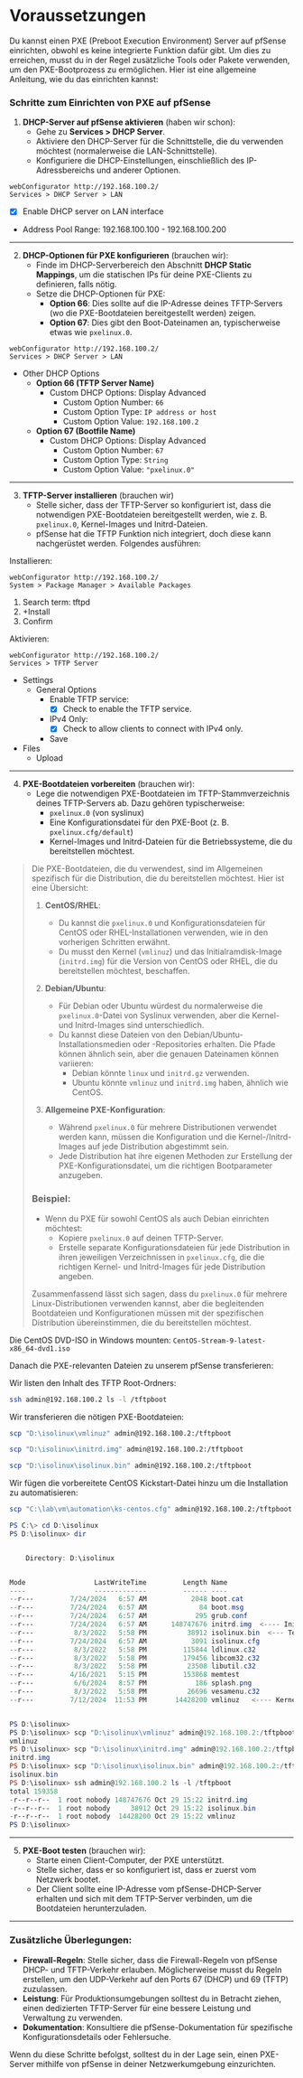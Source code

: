 # Voraussetzungen

Du kannst einen PXE (Preboot Execution Environment) Server auf pfSense einrichten, obwohl es keine integrierte Funktion dafür gibt. Um dies zu erreichen, musst du in der Regel zusätzliche Tools oder Pakete verwenden, um den PXE-Bootprozess zu ermöglichen. Hier ist eine allgemeine Anleitung, wie du das einrichten kannst:

### Schritte zum Einrichten von PXE auf pfSense

1. **DHCP-Server auf pfSense aktivieren** (haben wir schon):
   - Gehe zu **Services > DHCP Server**.
   - Aktiviere den DHCP-Server für die Schnittstelle, die du verwenden möchtest (normalerweise die LAN-Schnittstelle).
   - Konfiguriere die DHCP-Einstellungen, einschließlich des IP-Adressbereichs und anderer Optionen.

```plaintext
webConfigurator http://192.168.100.2/
Services > DHCP Server > LAN
```
- [x] Enable DHCP server on LAN interface
- Address Pool Range: 192.168.100.100 - 192.168.100.200
---
2. **DHCP-Optionen für PXE konfigurieren** (brauchen wir):
   - Finde im DHCP-Serverbereich den Abschnitt **DHCP Static Mappings**, um die statischen IPs für deine PXE-Clients zu definieren, falls nötig.
   - Setze die DHCP-Optionen für PXE:
     - **Option 66**: Dies sollte auf die IP-Adresse deines TFTP-Servers (wo die PXE-Bootdateien bereitgestellt werden) zeigen.
     - **Option 67**: Dies gibt den Boot-Dateinamen an, typischerweise etwas wie `pxelinux.0`.

```plaintext
webConfigurator http://192.168.100.2/
Services > DHCP Server > LAN
```
- Other DHCP Options
   - **Option 66 (TFTP Server Name)**
        - Custom DHCP Options: Display Advanced 
           - Custom Option Number: `66`
           - Custom Option Type: `IP address or host`
           - Custom Option Value: `192.168.100.2`
   - **Option 67 (Bootfile Name)**
        - Custom DHCP Options: Display Advanced 
           - Custom Option Number: `67`
           - Custom Option Type: `String`
           - Custom Option Value: `"pxelinux.0"`
---
3. **TFTP-Server installieren** (brauchen wir)
   - Stelle sicher, dass der TFTP-Server so konfiguriert ist, dass die notwendigen PXE-Bootdateien bereitgestellt werden, wie z. B. `pxelinux.0`, Kernel-Images und Initrd-Dateien.
   - pfSense hat die TFTP Funktion nich integriert, doch diese kann nachgerüstet werden. Folgendes ausführen:

Installieren:
```plaintext
webConfigurator http://192.168.100.2/
System > Package Manager > Available Packages
```

1. Search term: tftpd
2. +Install
3. Confirm

Aktivieren:
```plaintext
webConfigurator http://192.168.100.2/
Services > TFTP Server
```
- Settings
   - General Options
      - Enable TFTP service:
         - [x] Check to enable the TFTP service.
      - IPv4 Only:
         - [x] Check to allow clients to connect with IPv4 only.
      - Save
- Files
   - Upload
---
4. **PXE-Bootdateien vorbereiten** (brauchen wir):
   - Lege die notwendigen PXE-Bootdateien im TFTP-Stammverzeichnis deines TFTP-Servers ab. Dazu gehören typischerweise:
     - `pxelinux.0` (von syslinux)
     - Eine Konfigurationsdatei für den PXE-Boot (z. B. `pxelinux.cfg/default`)
     - Kernel-Images und Initrd-Dateien für die Betriebssysteme, die du bereitstellen möchtest.

> Die PXE-Bootdateien, die du verwendest, sind im Allgemeinen spezifisch für die Distribution, die du bereitstellen möchtest. Hier ist eine Übersicht:
> 
> 1. **CentOS/RHEL**:
>    - Du kannst die `pxelinux.0` und Konfigurationsdateien für CentOS oder RHEL-Installationen verwenden, wie in den vorherigen Schritten erwähnt.
>    - Du musst den Kernel (`vmlinuz`) und das Initialramdisk-Image (`initrd.img`) für die Version von CentOS oder RHEL, die du bereitstellen möchtest, beschaffen.
> 
> 2. **Debian/Ubuntu**:
>    - Für Debian oder Ubuntu würdest du normalerweise die `pxelinux.0`-Datei von Syslinux verwenden, aber die Kernel- und Initrd-Images sind unterschiedlich.
>    - Du kannst diese Dateien von den Debian/Ubuntu-Installationsmedien oder -Repositories erhalten. Die Pfade können ähnlich sein, aber die genauen Dateinamen können variieren:
>      - Debian könnte `linux` und `initrd.gz` verwenden.
>      - Ubuntu könnte `vmlinuz` und `initrd.img` haben, ähnlich wie CentOS.
> 
> 3. **Allgemeine PXE-Konfiguration**:
>    - Während `pxelinux.0` für mehrere Distributionen verwendet werden kann, müssen die Konfiguration und die Kernel-/Initrd-Images auf jede Distribution abgestimmt sein.
>    - Jede Distribution hat ihre eigenen Methoden zur Erstellung der PXE-Konfigurationsdatei, um die richtigen Bootparameter anzugeben.
> 
> ### Beispiel:
> - Wenn du PXE für sowohl CentOS als auch Debian einrichten möchtest:
>   - Kopiere `pxelinux.0` auf deinen TFTP-Server.
>   - Erstelle separate Konfigurationsdateien für jede Distribution in ihren jeweiligen Verzeichnissen in `pxelinux.cfg`, die die richtigen Kernel- und Initrd-Images für jede Distribution angeben.
> 
> Zusammenfassend lässt sich sagen, dass du `pxelinux.0` für mehrere Linux-Distributionen verwenden kannst, aber die begleitenden Bootdateien und Konfigurationen müssen mit der spezifischen Distribution übereinstimmen, die du bereitstellen möchtest.

Die CentOS DVD-ISO in Windows mounten: `CentOS-Stream-9-latest-x86_64-dvd1.iso`

Danach die PXE-relevanten Dateien zu unserem pfSense transferieren:

Wir listen den Inhalt des TFTP Root-Ordners:
```bash
ssh admin@192.168.100.2 ls -l /tftpboot
```

Wir transferieren die nötigen PXE-Bootdateien:
```bash
scp "D:\isolinux\vmlinuz" admin@192.168.100.2:/tftpboot
```
```bash
scp "D:\isolinux\initrd.img" admin@192.168.100.2:/tftpboot
```
```bash
scp "D:\isolinux\isolinux.bin" admin@192.168.100.2:/tftpboot
```

Wir fügen die vorbereitete CentOS Kickstart-Datei hinzu um die Installation zu automatisieren:
```bash
scp "C:\lab\vm\automation\ks-centos.cfg" admin@192.168.100.2:/tftpboot
```

```powershell
PS C:\> cd D:\isolinux
PS D:\isolinux> dir


    Directory: D:\isolinux


Mode                 LastWriteTime         Length Name
----                 -------------         ------ ----
--r---         7/24/2024   6:57 AM           2048 boot.cat
--r---         7/24/2024   6:57 AM             84 boot.msg
--r---         7/24/2024   6:57 AM            295 grub.conf
--r---         7/24/2024   6:57 AM      148747676 initrd.img  <---- Initial-RAM-Disk-Image
--r---          8/3/2022   5:58 PM          38912 isolinux.bin  <--- Teil des ISOLINUX-Bootloaders
--r---         7/24/2024   6:57 AM           3091 isolinux.cfg
--r---          8/3/2022   5:58 PM         115844 ldlinux.c32
--r---          8/3/2022   5:58 PM         179456 libcom32.c32
--r---          8/3/2022   5:58 PM          23508 libutil.c32
--r---         4/16/2021   5:15 PM         153868 memtest
--r---          6/6/2024   8:57 PM            186 splash.png
--r---          8/3/2022   5:58 PM          26696 vesamenu.c32
--r---         7/12/2024  11:53 PM       14428200 vmlinuz   <---- Kernel-Image


PS D:\isolinux>
PS D:\isolinux> scp "D:\isolinux\vmlinuz" admin@192.168.100.2:/tftpboot
vmlinuz                                                                                                   100%   14MB 103.5MB/s   00:00
PS D:\isolinux> scp "D:\isolinux\initrd.img" admin@192.168.100.2:/tftpboot
initrd.img                                                                                                100%  142MB 153.5MB/s   00:00
PS D:\isolinux> scp "D:\isolinux\isolinux.bin" admin@192.168.100.2:/tftpboot
isolinux.bin                                                                                              100%   38KB  12.4MB/s   00:00
PS D:\isolinux> ssh admin@192.168.100.2 ls -l /tftpboot
total 159358
-r--r--r--  1 root nobody 148747676 Oct 29 15:22 initrd.img
-r--r--r--  1 root nobody     38912 Oct 29 15:22 isolinux.bin
-r--r--r--  1 root nobody  14428200 Oct 29 15:22 vmlinuz
PS D:\isolinux>
```

---
5. **PXE-Boot testen** (brauchen wir):
   - Starte einen Client-Computer, der PXE unterstützt.
   - Stelle sicher, dass er so konfiguriert ist, dass er zuerst vom Netzwerk bootet.
   - Der Client sollte eine IP-Adresse vom pfSense-DHCP-Server erhalten und sich mit dem TFTP-Server verbinden, um die Bootdateien herunterzuladen.
---
### Zusätzliche Überlegungen:
- **Firewall-Regeln**: Stelle sicher, dass die Firewall-Regeln von pfSense DHCP- und TFTP-Verkehr erlauben. Möglicherweise musst du Regeln erstellen, um den UDP-Verkehr auf den Ports 67 (DHCP) und 69 (TFTP) zuzulassen.
- **Leistung**: Für Produktionsumgebungen solltest du in Betracht ziehen, einen dedizierten TFTP-Server für eine bessere Leistung und Verwaltung zu verwenden.
- **Dokumentation**: Konsultiere die pfSense-Dokumentation für spezifische Konfigurationsdetails oder Fehlersuche.

Wenn du diese Schritte befolgst, solltest du in der Lage sein, einen PXE-Server mithilfe von pfSense in deiner Netzwerkumgebung einzurichten.

